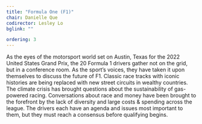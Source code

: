 ```yaml
---
title: "Formula One (F1)"
chair: Danielle Que
codirector: Lesley Lo
bglink: ""

ordering: 3
---
```

As the eyes of the motorsport world set on Austin, Texas for the 2022 United States Grand Prix, the 20 Formula 1 drivers gather not on the grid, but in a conference room. As the sport’s voices, they have taken it upon themselves to discuss the future of F1. Classic race tracks with iconic histories are being replaced with new street circuits in wealthy countries. The climate crisis has brought questions about the sustainability of gas-powered racing. Conversations about race and money have been brought to the forefront by the lack of diversity and large costs & spending across the league. The drivers each have an agenda and issues most important to them, but they must reach a consensus before qualifying begins.
